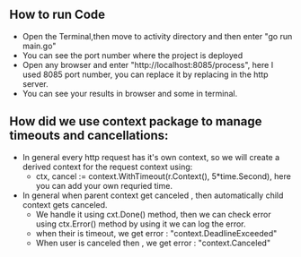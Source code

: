 ## How to run Code
* Open the Terminal,then move to activity directory and then enter "go run main.go"
* You can see the port number where the project is deployed
* Open any browser and enter "http://localhost:8085/process", here I used 8085 port number, you can replace it by replacing in the http server.
* You can see your results in browser and some in terminal.

## How did we use context package to manage timeouts and cancellations:
* In general every http request has it's own context, so we will create a derived context for the request context using:
  * ctx, cancel := context.WithTimeout(r.Context(), 5*time.Second), here you can add your own requried time.
* In general when parent context get canceled , then automatically child context gets canceled.
  * We handle it using cxt.Done() method, then we can check error using ctx.Error() method by using it we can log the error.
  * when their is timeout, we get error :  "context.DeadlineExceeded"
  * When user is canceled then , we get error : "context.Canceled"